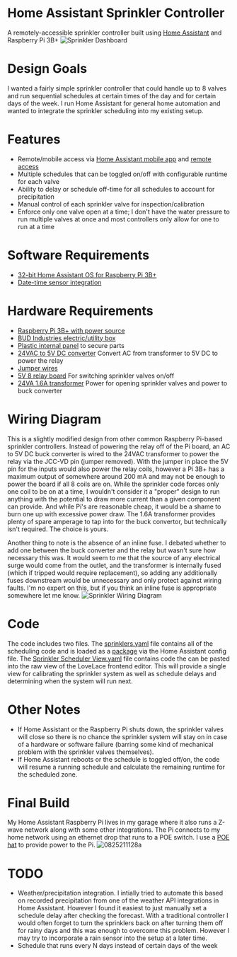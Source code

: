 # Home Assistant Sprinkler Controller
A remotely-accessible sprinkler controller built using [Home Assistant](https://www.home-assistant.io/) and Raspberry Pi 3B+
![Sprinkler Dashboard](https://user-images.githubusercontent.com/24600116/131024092-ad898b55-c5e2-4fa3-8f3e-cf7f458a9265.png)
# Design Goals
I wanted a fairly simple sprinkler controller that could handle up to 8 valves and run sequential schedules at certain times of the day and for certain days of the week. I run Home Assistant for general home automation and wanted to integrate the sprinkler scheduling into my existing setup.
# Features
* Remote/mobile access via [Home Assistant mobile app](https://www.home-assistant.io/integrations/mobile_app/) and [remote access](https://www.home-assistant.io/docs/configuration/remote/)
* Multiple schedules that can be toggled on/off with configurable runtime for each valve
* Ability to delay or schedule off-time for all schedules to account for precipitation
* Manual control of each sprinkler valve for inspection/calibration
* Enforce only one valve open at a time; I don't have the water pressure to run multiple valves at once and most controllers only allow for one to run at a time
# Software Requirements
* [32-bit Home Assistant OS for Raspberry Pi 3B+](https://github.com/home-assistant/operating-system/releases/download/6.2/haos_rpi4-6.2.img.xz)
* [Date-time sensor integration](https://www.home-assistant.io/integrations/time_date/)
# Hardware Requirements
* [Raspberry Pi 3B+ with power source](https://www.amazon.com/ELEMENT-Element14-Raspberry-Pi-Motherboard/dp/B07P4LSDYV/ref=sr_1_3?dchild=1&keywords=raspberry+pi+3b%2B&qid=1630003037&s=electronics&sr=1-3)
* [BUD Industries electric/utility box](https://www.amazon.com/gp/product/B005UPANU2/ref=ppx_yo_dt_b_asin_title_o02_s00?ie=UTF8&psc=1)
* [Plastic internal panel](https://www.amazon.com/gp/product/B005UPE83U/ref=ppx_yo_dt_b_asin_title_o02_s00?ie=UTF8&psc=1) to secure parts
* [24VAC to 5V DC converter](https://www.amazon.com/gp/product/B00RE6QN4U/ref=ppx_yo_dt_b_asin_title_o01_s00?ie=UTF8&psc=1) Convert AC from transformer to 5V DC to power the relay
* [Jumper wires](https://www.amazon.com/gp/product/B01LZF1ZSZ/ref=ppx_yo_dt_b_asin_title_o03_s00?ie=UTF8&psc=1)
* [5V 8 relay board](https://www.amazon.com/gp/product/B00KTELP3I/ref=ppx_yo_dt_b_asin_title_o03_s00?ie=UTF8&psc=1) For switching sprinkler valves on/off
* [24VA 1.6A transformer](https://www.amazon.com/gp/product/B07QS5JPKZ/ref=ppx_yo_dt_b_asin_title_o03_s02?ie=UTF8&psc=1) Power for opening sprinkler valves and power to buck converter
# Wiring Diagram
This is a slightly modified design from other common Raspberry Pi-based sprinkler controllers. Instead of powering the relay off of the Pi board, an AC to 5V DC buck converter is wired to the 24VAC transformer to power the relay via the JCC-VD pin (jumper removed). With the jumper in place the 5V pin for the inputs would also power the relay coils, however a Pi 3B+ has a maximum output of somewhere around 200 mA and may not be enough to power the board if all 8 coils are on. While the sprinkler code forces only one coil to be on at a time, I wouldn't consider it a "proper" design to run anything with the potential to draw more current than a given component can provide. And while Pi's are reasonable cheap, it would be a shame to burn one up with excessive power draw. The 1.6A transformer provides plenty of spare amperage to tap into for the buck convertor, but technically isn't required. The choice is yours.

Another thing to note is the absence of an inline fuse. I debated whether to add one between the buck converter and the relay but wasn't sure how necessary this was. It would seem to me that the source of any electrical surge would come from the outlet, and the transformer is internally fused (which if tripped would require replacement), so adding any additionally fuses downstream would be unnecessary and only protect against wiring faults. I'm no expert on this, but if you think an inline fuse is appropriate somewhere let me know.
![Sprinkler Wiring Diagram](https://user-images.githubusercontent.com/24600116/131042382-f5acc0b1-771b-4acc-bf31-8f4483cbdcf8.png)
# Code
The code includes two files. The [sprinklers.yaml](https://github.com/rgconrad514/Home-Assistant-Sprinkler-Controller/blob/main/sprinklers.yaml) file contains all of the scheduling code and is loaded as a [package](https://www.home-assistant.io/docs/configuration/packages/) via the Home Assistant config file. The [Sprinkler Scheduler View.yaml](https://github.com/rgconrad514/Home-Assistant-Sprinkler-Controller/blob/main/Sprinkler%20Scheduler%20View.yaml) file contains code the can be pasted into the raw view of the LoveLace frontend editor. This will provide a single view for calibrating the sprinkler system as well as schedule delays and determining when the system will run next.
# Other Notes
* If Home Assistant or the Raspberry Pi shuts down, the sprinkler valves will close so there is no chance the sprinkler system will stay on in case of a hardware or software failure (barring some kind of mechanical problem with the sprinkler valves themselves).
* If Home Assistant reboots or the schedule is toggled off/on, the code will resume a running schedule and calculate the remaining runtime for the scheduled zone.
# Final Build
My Home Assistant Raspberry Pi lives in my garage where it also runs a Z-wave network along with some other integrations. The Pi connects to my home network using an ethernet drop that runs to a POE switch. I use a [POE hat](https://www.amazon.com/LoveRPi-Power-Over-Ethernet-Raspberry-Model-Translucent/dp/B07KF7F9GS?pd_rd_w=E6rIk&pf_rd_p=ba22ea03-d3c1-4ebb-8d3e-472aa0cf3b30&pf_rd_r=FK1E981C4ZG60GS2P50M&pd_rd_r=282f1537-356c-44a4-aaec-7af5d6242464&pd_rd_wg=cPTu2&pd_rd_i=B07KF7F9GS&psc=1&ref_=pd_bap_d_rp_2_t) to provide power to the Pi.
![0825211128a](https://user-images.githubusercontent.com/24600116/131020877-b00292a4-a38e-4e3c-9e05-7b6b0d7b8c4d.jpg)
# TODO
* Weather/precipitation integration. I intially tried to automate this based on recorded precipitation from one of the weather API integrations in Home Assistant. However I found it easiest to just manually set a schedule delay after checking the forecast. With a traditional controller I would often forget to turn the sprinklers back on after turning them off for rainy days and this was enough to overcome this problem. However I may try to incorporate a rain sensor into the setup at a later time.
* Schedule that runs every N days instead of certain days of the week
